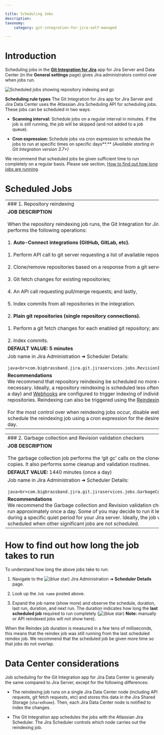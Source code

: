 ```yaml
---

title: Scheduling Jobs
description:
taxonomy:
    category: git-integration-for-jira-self-managed

---
```


# Introduction

Scheduling jobs in the [**Git Integration for Jira**](https://marketplace.atlassian.com/4984) app for Jira Server and Data Center (in the **General settings** page) gives Jira administrators control over when jobs run.

![Scheduled jobs showing repository indexing and gc](https://bigbrassband.atlassian.net/wiki/download/attachments/756056197/general-settings-scheduled-jobs.png?version=1&modificationDate=1600179577661&cacheVersion=1&api=v2)

**Scheduling rule types**
The Git Integration for Jira app for Jira Server and Jira Data Center uses the Atlassian Jira Scheduling API for scheduling jobs. These jobs can be scheduled in two ways:

*   **Scanning interval:** Schedule jobs on a regular interval in minutes. If the job is still running, the job will be skipped (and not added to a job queue).

*   **Cron expression:** Schedule jobs via cron expression to schedule the jobs to run at specific times on specific days**.** (_Available starting in Git Integration version 3.7+)_


We recommend that scheduled jobs be given sufficient time to run completely on a regular basis. Please see section, [How to find out how long jobs are running](https://bigbrassband.atlassian.net/wiki/spaces/GITSERVER/pages/750288897/Scheduling+jobs#How-to-find-out-how-long-the-job-takes-to-run).

# Scheduled Jobs

|     |
| --- |
| ### 1\. Repository reindexing |
| **JOB DESCRIPTION**<br><br>When the repository reindexing job runs, the Git Integration for Jira app performs the following operations:<br><br>1.  **Auto-Connect integrations (GitHub, GitLab, etc).**<br>    <br>    1.  Perform API call to git server requesting a list of available repositories;<br>        <br>    2.  Clone/remove repositories based on a response from a git server;<br>        <br>    3.  Git fetch changes for existing repositories;<br>        <br>    4.  An API call requesting pull/merge requests; and lastly,<br>        <br>    5.  Index commits from all repositories in the integration.<br>        <br>2.  **Plain git repositories (single repository connections).**<br>    <br>    1.  Perform a git fetch changes for each enabled git repository; and then<br>        <br>    2.  Index commits. |
| **DEFAULT VALUE:** **5 minutes** |
| Job name in Jira Administration ➜ Scheduler Details:<br><br>```java<br>com.bigbrassband.jira.git.jiraservices.jobs.RevisionIndexJob<br>``` |
| **Recommendations**  <br>We recommend that repository reindexing be scheduled no more often than necessary. Ideally, a repository reindexing is scheduled less often (1-2 times a day) and [Webhooks](/wiki/spaces/GITSERVER/pages/92013207/Webhooks) are configured to trigger indexing of individual repositories. Reindexing can also be triggered using the [Reindexing API](/wiki/spaces/GITSERVER/pages/265027737/Reindex+API).<br><br>For the most control over when reindexing jobs occur, disable webhooks and schedule the reindexing job using a cron expression for the desired time(s) of day. |

|     |
| --- |
| ### 2\. Garbage collection and Revision validation checkers |
| **JOB DESCRIPTION**<br><br>The garbage collection job performs the ‘git gc’ calls on the cloned repositories copies. It also performs some cleanup and validation routines. |
| **DEFAULT VALUE:** 1440 minutes (once a day) |
| Job name in Jira Administration ➜ Scheduler Details:<br><br>```java<br>com.bigbrassband.jira.git.jiraservices.jobs.GarbageCollectionJob<br>``` |
| **Recommendations**  <br>We recommend the Garbage collection and Revision validation checker's job be run approximately once a day. Some of you may decide to run it less often and during a specific quiet period for your Jira server. Ideally, the job would be scheduled when other significant jobs are not scheduled. |

# How to find out how long the job takes to run

To understand how long the above jobs take to run:

1.  Navigate to the ![(blue star)](/wiki/s/-1639011364/6452/8b4898d3c114827e64ec143b4fa79bb76a6cfa5b/_/images/icons/emoticons/star_blue.png) Jira Administration ➜ **Scheduler Details** page.

2.  Look up the `Job name` posted above.

3.  Expand the job name (show more) and observe the schedule, duration, last run, duration, and next run. The duration indicates how long the **last scheduled job** required to run completely (![(blue star)](/wiki/s/-1639011364/6452/8b4898d3c114827e64ec143b4fa79bb76a6cfa5b/_/images/icons/emoticons/star_blue.png) **Note:** manually or API reindexed jobs will not show here).


When the Reindex job duration is measured in a few tens of milliseconds, this means that the reindex job was still running from the last scheduled reindex job. We recommend that the scheduled job be given more time so that jobs do not overlap.

# Data Center considerations

Job scheduling for the Git Integration app for Jira Data Center is generally the same compared to Jira Server, except for the following differences:

*   The reindexing job runs on a single Jira Data Center node (including API requests, git fetch requests, etc) and stores this data in the Jira Shared Storage (`sharedhome`). Then, each Jira Data Center node is notified to index the changes.

*   The Git Integration app schedules the jobs with the Atlassian Jira Scheduler. The Jira Scheduler controls which node carries out the reindexing job.


